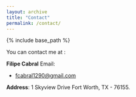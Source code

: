 ```yaml
---
layout: archive
title: "Contact"
permalink: /contact/
---
```


{% include base_path %}

You can contact me at :

**Filipe Cabral**
Email:

* fcabral1290@gmail.com

**Address**:
1 Skyview Drive
Fort Worth, TX - 76155.
